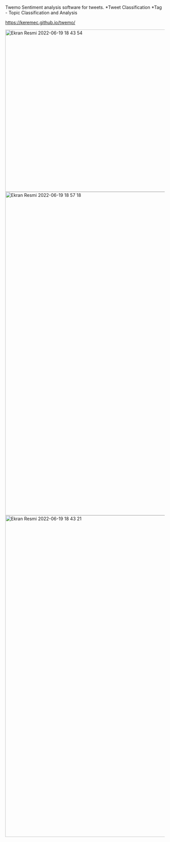 Twemo
Sentiment analysis software for tweets.
*Tweet Classification
*Tag - Topic Classification and Analysis

https://keremec.github.io/twemo/

<img width="513" alt="Ekran Resmi 2022-06-19 18 43 54" src="https://user-images.githubusercontent.com/50713500/174489699-585797a2-b036-4082-845d-cc5cc7b3fa0f.png">
<img width="1023" alt="Ekran Resmi 2022-06-19 18 57 18" src="https://user-images.githubusercontent.com/50713500/174489781-1d4363f9-f1b8-4de0-bc1b-d87bc152bd1e.png">
<img width="1017" alt="Ekran Resmi 2022-06-19 18 43 21" src="https://user-images.githubusercontent.com/50713500/174489544-af9a1ee1-cbef-4495-ab79-c846ef376fca.png">
